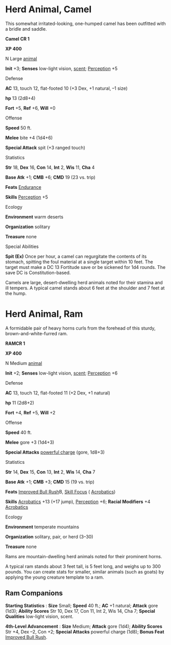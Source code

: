 # Herd Animal, Camel 

This somewhat irritated-looking, one-humped camel has been outfitted with a bridle and saddle.

**Camel CR 1**

**XP 400**

N Large [animal](monsters/creatureTypes.md#_animal)

**Init** +3; **Senses** low-light vision, [scent](monsters/universalMonsterRules.md#_scent); [Perception](additionalMonsters/../skills/perception.md#_perception) +5

Defense

**AC** 13, touch 12, flat-footed 10 (+3 Dex, +1 natural, –1 size)

**hp** 13 (2d8+4)

**Fort** +5, **Ref** +6, **Will** +0

Offense

**Speed** 50 ft.

**Melee** bite +4 (1d4+6)

**Special Attack** spit (+3 ranged touch)

Statistics

**Str** 18, **Dex** 16, **Con** 14, **Int** 2, **Wis** 11, **Cha** 4

**Base Atk** +1; **CMB** +6; **CMD** 19 (23 vs. trip)

**Feats** [Endurance](additionalMonsters/../feats.md#_endurance)

**Skills** [Perception](additionalMonsters/../skills/perception.md#_perception) +5

Ecology

**Environment** warm deserts

**Organization** solitary

**Treasure** none

Special Abilities

**Spit (Ex)** Once per hour, a camel can regurgitate the contents of its stomach, spitting the foul material at a single target within 10 feet. The target must make a DC 13 Fortitude save or be sickened for 1d4 rounds. The save DC is Constitution-based.

Camels are large, desert-dwelling herd animals noted for their stamina and ill tempers. A typical camel stands about 6 feet at the shoulder and 7 feet at the hump.

# Herd Animal, Ram

A formidable pair of heavy horns curls from the forehead of this sturdy, brown-and-white-furred ram.

**RAMCR 1**

**XP 400**

N Medium [animal](monsters/creatureTypes.md#_animal)

**Init** +2; **Senses** low-light vision, [scent](monsters/universalMonsterRules.md#_scent); [Perception](additionalMonsters/../skills/perception.md#_perception) +6

Defense

**AC** 13, touch 12, flat-footed 11 (+2 Dex, +1 natural)

**hp** 11 (2d8+2)

**Fort** +4, **Ref** +5, **Will** +2

Offense

**Speed** 40 ft.

**Melee** gore +3 (1d4+3)

**Special Attacks** [powerful charge](monsters/universalMonsterRules.md#_powerful-charge) (gore, 1d8+3)

Statistics

**Str** 14, **Dex** 15, **Con** 13, **Int** 2, **Wis** 14, **Cha** 7

**Base Atk** +1; **CMB** +3; **CMD** 15 (19 vs. trip)

**Feats** [Improved Bull Rush](additionalMonsters/../feats.md#_improved-bull-rush)B, [Skill Focus](additionalMonsters/../feats.md#_skill-focus) ( [Acrobatics](additionalMonsters/../skills/acrobatics.md#_acrobatics))

**Skills** [Acrobatics](additionalMonsters/../skills/acrobatics.md#_acrobatics) +13 (+17 jump), [Perception](additionalMonsters/../skills/perception.md#_perception) +6; **Racial Modifiers** +4 [Acrobatics](additionalMonsters/../skills/acrobatics.md#_acrobatics)

Ecology

**Environment** temperate mountains

**Organization** solitary, pair, or herd (3–30)

**Treasure** none

Rams are mountain-dwelling herd animals noted for their prominent horns.

A typical ram stands about 3 feet tall, is 5 feet long, and weighs up to 300 pounds. You can create stats for smaller, similar animals (such as goats) by applying the young creature template to a ram.

## Ram Companions

**Starting Statistics** : **Size** Small; **Speed** 40 ft.; **AC** +1 natural; **Attack** gore (1d3); **Ability Scores** Str 10, Dex 17, Con 11, Int 2, Wis 14, Cha 7; **Special Qualities** low-light vision, scent.

**4th-Level Advancement** : **Size** Medium; **Attack** gore (1d4); **Ability Scores** Str +4, Dex –2, Con +2; **Special Attacks** powerful charge (1d8); **Bonus Feat** [Improved Bull Rush](additionalMonsters/../feats.md#_improved-bull-rush).

